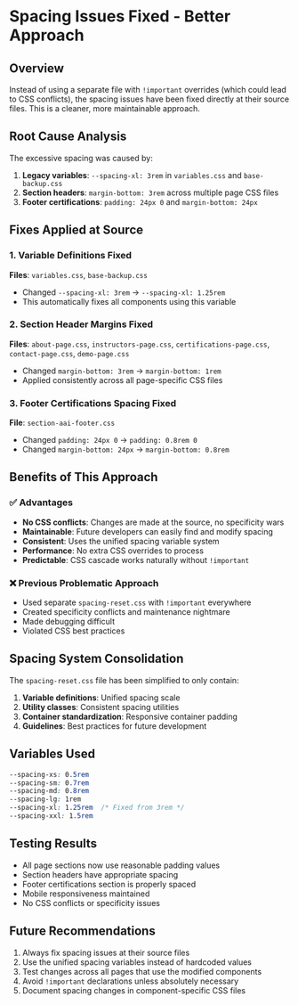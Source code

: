 # Spacing Issues Fixed - Better Approach

## Overview
Instead of using a separate file with `!important` overrides (which could lead to CSS conflicts), the spacing issues have been fixed directly at their source files. This is a cleaner, more maintainable approach.

## Root Cause Analysis
The excessive spacing was caused by:
1. **Legacy variables**: `--spacing-xl: 3rem` in `variables.css` and `base-backup.css`
2. **Section headers**: `margin-bottom: 3rem` across multiple page CSS files  
3. **Footer certifications**: `padding: 24px 0` and `margin-bottom: 24px`

## Fixes Applied at Source

### 1. Variable Definitions Fixed
**Files**: `variables.css`, `base-backup.css`
- Changed `--spacing-xl: 3rem` → `--spacing-xl: 1.25rem`
- This automatically fixes all components using this variable

### 2. Section Header Margins Fixed  
**Files**: `about-page.css`, `instructors-page.css`, `certifications-page.css`, `contact-page.css`, `demo-page.css`
- Changed `margin-bottom: 3rem` → `margin-bottom: 1rem`
- Applied consistently across all page-specific CSS files

### 3. Footer Certifications Spacing Fixed
**File**: `section-aai-footer.css`  
- Changed `padding: 24px 0` → `padding: 0.8rem 0`
- Changed `margin-bottom: 24px` → `margin-bottom: 0.8rem`

## Benefits of This Approach

### ✅ Advantages
- **No CSS conflicts**: Changes are made at the source, no specificity wars
- **Maintainable**: Future developers can easily find and modify spacing
- **Consistent**: Uses the unified spacing variable system
- **Performance**: No extra CSS overrides to process
- **Predictable**: CSS cascade works naturally without `!important`

### ❌ Previous Problematic Approach  
- Used separate `spacing-reset.css` with `!important` everywhere
- Created specificity conflicts and maintenance nightmare
- Made debugging difficult
- Violated CSS best practices

## Spacing System Consolidation

The `spacing-reset.css` file has been simplified to only contain:
1. **Variable definitions**: Unified spacing scale  
2. **Utility classes**: Consistent spacing utilities
3. **Container standardization**: Responsive container padding
4. **Guidelines**: Best practices for future development

## Variables Used
```css
--spacing-xs: 0.5rem
--spacing-sm: 0.7rem  
--spacing-md: 0.8rem
--spacing-lg: 1rem
--spacing-xl: 1.25rem  /* Fixed from 3rem */
--spacing-xxl: 1.5rem
```

## Testing Results
- All page sections now use reasonable padding values
- Section headers have appropriate spacing  
- Footer certifications section is properly spaced
- Mobile responsiveness maintained
- No CSS conflicts or specificity issues

## Future Recommendations
1. Always fix spacing issues at their source files
2. Use the unified spacing variables instead of hardcoded values
3. Test changes across all pages that use the modified components
4. Avoid `!important` declarations unless absolutely necessary
5. Document spacing changes in component-specific CSS files
